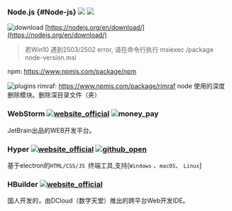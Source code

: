 ### Node.js {#Node-js} ![](https://img.shields.io/badge/LTS-12.18.3-ff55bb.svg) ![](https://img.shields.io/badge/Latest-14.8.0-ff55bb.svg)

![download](https://gitbook07.oss-cn-hangzhou.aliyuncs.com/download.svg) [https://nodejs.org/en/download/](https://nodejs.org/en/download/)

> 若Win10 遇到2503/2502 error,
> 请在命令行执行 msiexec /package node-version.msi

npm: https://www.npmjs.com/package/npm

![plugins](https://gitbook07.oss-cn-hangzhou.aliyuncs.com/plugins.svg)
rimraf: https://www.npmjs.com/package/rimraf
node 使用的深度删除模块。删除深目录文件（夹）

### WebStorm [![website_official](https://gitbook07.oss-cn-hangzhou.aliyuncs.com/website_official.svg)](https://www.jetbrains.com/webstorm/) ![money_pay](https://gitbook07.oss-cn-hangzhou.aliyuncs.com/money_pay.svg)

JetBrain出品的WEB开发平台。

### Hyper [![website_official](https://gitbook07.oss-cn-hangzhou.aliyuncs.com/website_official.svg)](https://hyper.is/) [![github_open](https://gitbook07.oss-cn-hangzhou.aliyuncs.com/github_open.svg)](https://github.com/zeit/hyper)

基于electron的`HTML/CSS/JS `终端工具,支持[`Windows` 、`macOS`、 `Linux`]

### HBuilder [![website_official](https://gitbook07.oss-cn-hangzhou.aliyuncs.com/website_official.svg)](http://dcloud.io/)

国人开发的，由DCloud（数字天堂）推出的跨平台Web开发IDE。
